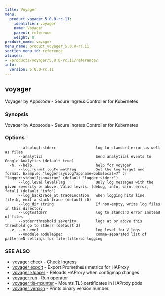 ```yaml
---
title: Voyager
menu:
  product_voyager_5.0.0-rc.11:
    identifier: voyager
    name: Voyager
    parent: reference
    weight: 0
product_name: voyager
menu_name: product_voyager_5.0.0-rc.11
section_menu_id: reference
aliases:
- /products/voyager/5.0.0-rc.11/reference/
info:
  version: 5.0.0-rc.11
---
```


## voyager

Voyager by Appscode - Secure Ingress Controller for Kubernetes

### Synopsis

Voyager by Appscode - Secure Ingress Controller for Kubernetes

### Options

```
      --alsologtostderr                  log to standard error as well as files
      --analytics                        Send analytical events to Google Analytics (default true)
  -h, --help                             help for voyager
      --log.format logFormatFlag         Set the log target and format. Example: "logger:syslog?appname=bob&local=7" or "logger:stdout?json=true" (default "logger:stderr")
      --log.level levelFlag              Only log messages with the given severity or above. Valid levels: [debug, info, warn, error, fatal] (default "info")
      --log_backtrace_at traceLocation   when logging hits line file:N, emit a stack trace (default :0)
      --log_dir string                   If non-empty, write log files in this directory
      --logtostderr                      log to standard error instead of files
      --stderrthreshold severity         logs at or above this threshold go to stderr (default 2)
  -v, --v Level                          log level for V logs
      --vmodule moduleSpec               comma-separated list of pattern=N settings for file-filtered logging
```

### SEE ALSO

* [voyager check](/products/voyager/5.0.0-rc.11/reference/voyager_check)	 - Check Ingress
* [voyager export](/products/voyager/5.0.0-rc.11/reference/voyager_export)	 - Export Prometheus metrics for HAProxy
* [voyager kloader](/products/voyager/5.0.0-rc.11/reference/voyager_kloader)	 - Reloads HAProxy when configmap changes
* [voyager run](/products/voyager/5.0.0-rc.11/reference/voyager_run)	 - Run operator
* [voyager tls-mounter](/products/voyager/5.0.0-rc.11/reference/voyager_tls-mounter)	 - Mounts TLS certificates in HAProxy pods
* [voyager version](/products/voyager/5.0.0-rc.11/reference/voyager_version)	 - Prints binary version number.

